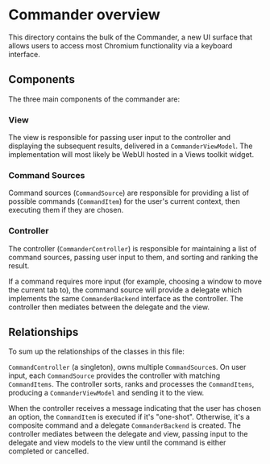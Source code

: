 # Commander overview

This directory contains the bulk of the Commander, a new UI surface that allows
users to access most Chromium functionality via a keyboard interface.

## Components

The three main components of the commander are:

### View

The view is responsible for passing user input to the controller and displaying
the subsequent results, delivered in a `CommanderViewModel`. The implementation
will most likely be WebUI hosted in a Views toolkit widget.

### Command Sources

Command sources (`CommandSource`) are responsible for providing a list of
possible commands (`CommandItem`) for the user's current context, then
executing them if they are chosen.

### Controller

The controller (`CommanderController`) is responsible for maintaining a
list of command sources, passing user input to them, and sorting and ranking
the result.

If a command requires more input (for example, choosing a window to move the
current tab to), the command source will provide a delegate which implements
the same `CommanderBackend` interface as the controller. The controller then
mediates between the delegate and the view.

## Relationships

To sum up the relationships of the classes in this file:

`CommandController` (a singleton), owns multiple `CommandSource`s. On user
input, each `CommandSource` provides the controller with matching
`CommandItems`. The controller sorts, ranks and processes the `CommandItems`,
producing a `CommanderViewModel` and sending it to the view.

When the controller receives a message indicating that the user has chosen an
option, the `CommandItem` is executed if it's "one-shot". Otherwise, it's
a composite command and a delegate `CommanderBackend` is created. The controller
mediates between the delegate and view, passing input to the delegate and view
models to the view until the command is either completed or cancelled.
